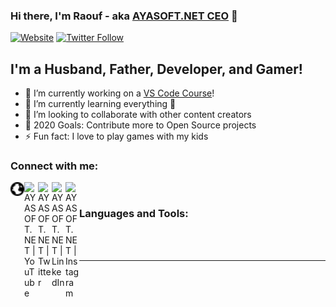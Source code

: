 ### Hi there, I'm Raouf - aka [AYASOFT.NET CEO][website] 👋

[![Website](https://img.shields.io/website?label=AYASOFT.NET&style=for-the-badge&url=https%3A%2F%2Fayasoft.net)](https://ayasoft.net)
[![Twitter Follow](https://img.shields.io/twitter/follow/AYASOFTNET?color=1DA1F2&logo=twitter&style=for-the-badge)](https://twitter.com/intent/follow?original_referer=https%3A%2F%2Fgithub.com%2FAYASOFT&screen_name=AYASOFTNET)

## I'm a Husband, Father, Developer, and Gamer!

- 🔭 I’m currently working on a [VS Code Course][website]!
- 🌱 I’m currently learning everything 🤣
- 👯 I’m looking to collaborate with other content creators
- 🥅 2020 Goals: Contribute more to Open Source projects
- ⚡ Fun fact: I love to play games with my kids

### Connect with me:

[<img align="left" alt="ayasoft.net" width="22px" src="https://raw.githubusercontent.com/iconic/open-iconic/master/svg/globe.svg" />][website]
[<img align="left" alt="AYASOFT.NET | YouTube" width="22px" src="https://cdn.jsdelivr.net/npm/simple-icons@v3/icons/youtube.svg" />][youtube]
[<img align="left" alt="AYASOFT.NET | Twitter" width="22px" src="https://cdn.jsdelivr.net/npm/simple-icons@v3/icons/twitter.svg" />][twitter]
[<img align="left" alt="AYASOFT.NET | LinkedIn" width="22px" src="https://cdn.jsdelivr.net/npm/simple-icons@v3/icons/linkedin.svg" />][linkedin]
[<img align="left" alt="AYASOFT.NET | Instagram" width="22px" src="https://cdn.jsdelivr.net/npm/simple-icons@v3/icons/instagram.svg" />][instagram]

<br />

### Languages and Tools:

<br />
<br />

---

[website]: https://www.ayasoftnet
[twitter]: https://twitter.com/ayasoftnet
[youtube]: https://youtube.com/ayasoftnet
[instagram]: https://instagram.com/ayasoftnet
[linkedin]: https://linkedin.com/in/ayasoftnet
[patreon]: https://www.patreon.com/ayasoftnet
[webdevplaylist]: https://www.youtube.com/playlist?list=PLkwxH9e_vrAJ0WbEsFA9W3I1W-g_BTsbt
[jsplaylist]: https://www.youtube.com/playlist?list=PLkwxH9e_vrALRJKu7wfXby3MKeflhTu6B
[cssplaylist]: https://www.youtube.com/playlist?list=PLkwxH9e_vrALSdvZuEh6gqQdmDoDIoqz4
[reactplaylist]: https://www.youtube.com/playlist?list=PLkwxH9e_vrAK4TdffpxKY3QGyHCpxFcQ0
